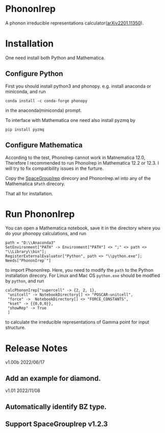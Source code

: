 # PhononIrep

A phonon irreducible representations calculator([arXiv2201.11350](https://arxiv.org/pdf/2201.11350.pdf)).

# Installation
One need install both Python and Mathematica.
## Configure Python
First you should install python3 and phonopy.
e.g. install anaconda or miniconda, and run 
```
conda install -c conda-forge phonopy
```
in the anaconda(miniconda) prompt. 

To interface with Mathematica one need also install pyzmq by
```
pip install pyzmq 
```
## Configure Mathematica
According to the test, PhonoIrep cannot work in Matnematica 12.0, Therefore I recommended to run PhonoIrep in Mathematica 12.2 or 12.3. I will try to fix compatibility issues in the furture. 

Copy the [SpaceGroupIrep](https://github.com/goodluck1982/SpaceGroupIrep) direcory and PhononIrep.wl into any of the Mathematica `$Path` direcory.

That all for installation.



# Run PhononIrep


You can open a Mathematica notebook, save it in the directory where you do your phonopy calculations, and run
```
path = "D:\\Anaconda3"
SetEnvironment["PATH" -> Environment["PATH"] <> ";" <> path <> "\\Library\\bin"];
RegisterExternalEvaluator["Python", path <> "\\python.exe"];
Needs["PhononIrep`"]
```
to import PhononIrep. Here, you need to modify the `path` to the Python installation direcory. For Linux and Mac OS `python.exe` should be modfied by `python`, and run 
```
calcPhononIrep["supercell" -> {2, 2, 1},
 "unitcell" -> NotebookDirectory[] <> "POSCAR-unitcell",
 "force" ->  NotebookDirectory[] <> "FORCE_CONSTANTS",
 "kset" -> {{0,0,0}},
 "showRep" -> True
 ]
 ```
 to calculate the irreducible representations of Gamma point for input structure.
 
# Release Notes

v1.00b 2022/06/17

## Add an example for diamond.

v1.01 2022/11/08

## Automatically identify BZ type.
## Support SpaceGroupIrep v1.2.3
